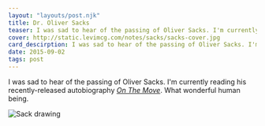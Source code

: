 ```yaml
---
layout: "layouts/post.njk"
title: Dr. Oliver Sacks
teaser: I was sad to hear of the passing of Oliver Sacks. I'm currently reading his recently-released autobiography. What wonderful human being.
cover: http://static.levimcg.com/notes/sacks/sacks-cover.jpg
card_descirption: I was sad to hear of the passing of Oliver Sacks. I'm currently reading his recently-released autobiography. What wonderful human being.
date: 2015-09-02
tags: post
---
```

I was sad to hear of the passing of Oliver Sacks. I'm currently reading his recently-released autobiography [_On The Move_](http://www.amazon.com/On-Move-Life-Oliver-Sacks/dp/0385352549). What wonderful human being.

![Sack drawing](http://static.levimcg.com/notes/sacks/sacks--small.png)
